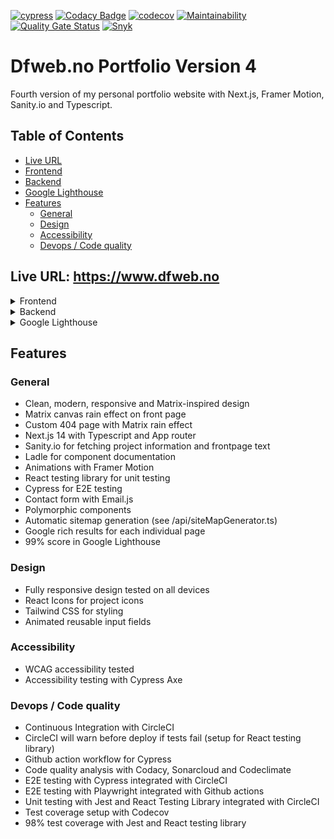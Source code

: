 [![cypress](https://github.com/w3bdesign/dfweb-v4/actions/workflows/cypress.yml/badge.svg)](https://github.com/w3bdesign/dfweb-v4/actions/workflows/cypress.yml)
[![Codacy Badge](https://app.codacy.com/project/badge/Grade/3e803ad0f17146b78bbed9850eb1461f)](https://app.codacy.com/gh/w3bdesign/dfweb-v4/dashboard?utm_source=gh&utm_medium=referral&utm_content=&utm_campaign=Badge_grade)
[![codecov](https://codecov.io/gh/w3bdesign/dfweb-v4/graph/badge.svg?token=AHQW8WQ6U8)](https://codecov.io/gh/w3bdesign/dfweb-v4)
[![Maintainability](https://api.codeclimate.com/v1/badges/8d5cae5017b1a9698843/maintainability)](https://codeclimate.com/github/w3bdesign/dfweb-v4/maintainability)
[![Quality Gate Status](https://sonarcloud.io/api/project_badges/measure?project=w3bdesign_dfweb-v4&metric=alert_status)](https://sonarcloud.io/summary/new_code?id=w3bdesign_dfweb-v4)
[![Snyk](https://snyk.io/test/github/w3bdesign/dfweb-v4/badge.svg)](https://snyk.io/test/github/w3bdesign/dfweb-v4)
 
# Dfweb.no Portfolio Version 4

Fourth version of my personal portfolio website with Next.js, Framer Motion, Sanity.io and Typescript.

## Table of Contents
- [Live URL](#live-url)
- [Frontend](#frontend)
- [Backend](#backend)
- [Google Lighthouse](#google-lighthouse)
- [Features](#features)
  - [General](#general)
  - [Design](#design)
  - [Accessibility](#accessibility)
  - [Devops / Code quality](#devops--code-quality)

## Live URL: <https://www.dfweb.no>

<details>
  <summary>Frontend</summary>
  <img src="https://github.com/user-attachments/assets/958aaa13-0f82-405d-b1d2-ff99588cf7c4" alt="Frontend Image" />
</details>

<details>
  <summary>Backend</summary>
  <img src="https://github.com/user-attachments/assets/67099a89-0cda-458a-9fcd-ab09b016ace4" alt="Backend Image" />
</details>

<details>
  <summary>Google Lighthouse</summary>
  <img src="https://github.com/user-attachments/assets/56616d37-be9f-4459-91f0-6906b189bd1b" alt="Google Lighthouse Image" />
</details>

## Features

### General

- Clean, modern, responsive and Matrix-inspired design
- Matrix canvas rain effect on front page
- Custom 404 page with Matrix rain effect
- Next.js 14 with Typescript and App router
- Sanity.io for fetching project information and frontpage text
- Ladle for component documentation
- Animations with Framer Motion
- React testing library for unit testing
- Cypress for E2E testing
- Contact form with Email.js
- Polymorphic components
- Automatic sitemap generation (see /api/siteMapGenerator.ts)
- Google rich results for each individual page
- 99% score in Google Lighthouse

### Design

- Fully responsive design tested on all devices
- React Icons for project icons
- Tailwind CSS for styling
- Animated reusable input fields

### Accessibility

- WCAG accessibility tested
- Accessibility testing with Cypress Axe

### Devops / Code quality

- Continuous Integration with CircleCI
- CircleCI will warn before deploy if tests fail (setup for React testing library)
- Github action workflow for Cypress
- Code quality analysis with Codacy, Sonarcloud and Codeclimate
- E2E testing with Cypress integrated with CircleCI
- E2E testing with Playwright integrated with Github actions
- Unit testing with Jest and React Testing Library integrated with CircleCI
- Test coverage setup with Codecov
- 98% test coverage with Jest and React testing library
